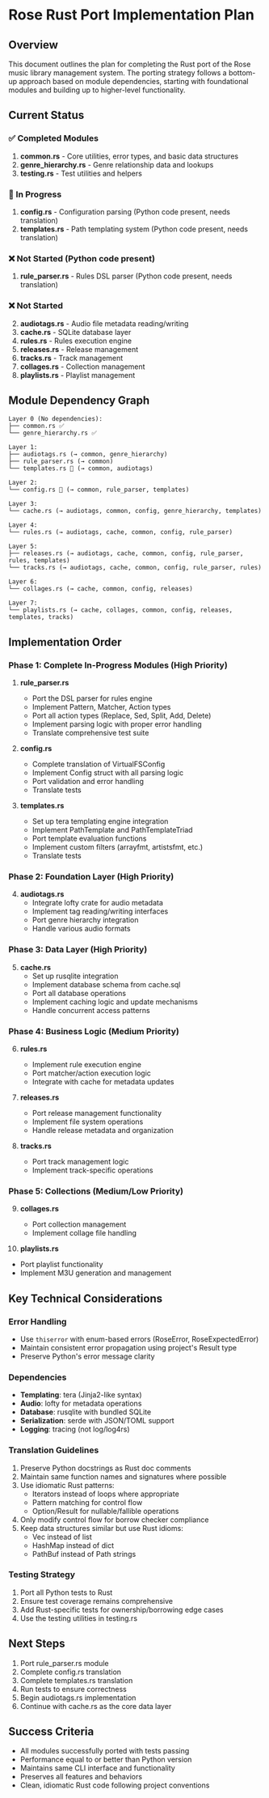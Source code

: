 # Rose Rust Port Implementation Plan

## Overview
This document outlines the plan for completing the Rust port of the Rose music library management system. The porting strategy follows a bottom-up approach based on module dependencies, starting with foundational modules and building up to higher-level functionality.

## Current Status

### ✅ Completed Modules
1. **common.rs** - Core utilities, error types, and basic data structures
2. **genre_hierarchy.rs** - Genre relationship data and lookups
3. **testing.rs** - Test utilities and helpers

### 🚧 In Progress
1. **config.rs** - Configuration parsing (Python code present, needs translation)
2. **templates.rs** - Path templating system (Python code present, needs translation)

### ❌ Not Started (Python code present)
1. **rule_parser.rs** - Rules DSL parser (Python code present, needs translation)

### ❌ Not Started
2. **audiotags.rs** - Audio file metadata reading/writing
2. **cache.rs** - SQLite database layer
3. **rules.rs** - Rules execution engine
4. **releases.rs** - Release management
5. **tracks.rs** - Track management
6. **collages.rs** - Collection management
7. **playlists.rs** - Playlist management

## Module Dependency Graph

```
Layer 0 (No dependencies):
├── common.rs ✅
└── genre_hierarchy.rs ✅

Layer 1:
├── audiotags.rs (→ common, genre_hierarchy)
├── rule_parser.rs (→ common)
└── templates.rs 🚧 (→ common, audiotags)

Layer 2:
└── config.rs 🚧 (→ common, rule_parser, templates)

Layer 3:
└── cache.rs (→ audiotags, common, config, genre_hierarchy, templates)

Layer 4:
└── rules.rs (→ audiotags, cache, common, config, rule_parser)

Layer 5:
├── releases.rs (→ audiotags, cache, common, config, rule_parser, rules, templates)
└── tracks.rs (→ audiotags, cache, common, config, rule_parser, rules)

Layer 6:
└── collages.rs (→ cache, common, config, releases)

Layer 7:
└── playlists.rs (→ cache, collages, common, config, releases, templates, tracks)
```

## Implementation Order

### Phase 1: Complete In-Progress Modules (High Priority)
1. **rule_parser.rs**
   - Port the DSL parser for rules engine
   - Implement Pattern, Matcher, Action types
   - Port all action types (Replace, Sed, Split, Add, Delete)
   - Implement parsing logic with proper error handling
   - Translate comprehensive test suite

2. **config.rs**
   - Complete translation of VirtualFSConfig
   - Implement Config struct with all parsing logic
   - Port validation and error handling
   - Translate tests

3. **templates.rs**
   - Set up tera templating engine integration
   - Implement PathTemplate and PathTemplateTriad
   - Port template evaluation functions
   - Implement custom filters (arrayfmt, artistsfmt, etc.)
   - Translate tests

### Phase 2: Foundation Layer (High Priority)
4. **audiotags.rs**
   - Integrate lofty crate for audio metadata
   - Implement tag reading/writing interfaces
   - Port genre hierarchy integration
   - Handle various audio formats

### Phase 3: Data Layer (High Priority)
5. **cache.rs**
   - Set up rusqlite integration
   - Implement database schema from cache.sql
   - Port all database operations
   - Implement caching logic and update mechanisms
   - Handle concurrent access patterns

### Phase 4: Business Logic (Medium Priority)
6. **rules.rs**
   - Implement rule execution engine
   - Port matcher/action execution logic
   - Integrate with cache for metadata updates

7. **releases.rs**
   - Port release management functionality
   - Implement file system operations
   - Handle release metadata and organization

8. **tracks.rs**
   - Port track management logic
   - Implement track-specific operations

### Phase 5: Collections (Medium/Low Priority)
9. **collages.rs**
   - Port collection management
   - Implement collage file handling

10. **playlists.rs**
   - Port playlist functionality
   - Implement M3U generation and management

## Key Technical Considerations

### Error Handling
- Use `thiserror` with enum-based errors (RoseError, RoseExpectedError)
- Maintain consistent error propagation using project's Result<T> type
- Preserve Python's error message clarity

### Dependencies
- **Templating**: tera (Jinja2-like syntax)
- **Audio**: lofty for metadata operations
- **Database**: rusqlite with bundled SQLite
- **Serialization**: serde with JSON/TOML support
- **Logging**: tracing (not log/log4rs)

### Translation Guidelines
1. Preserve Python docstrings as Rust doc comments
2. Maintain same function names and signatures where possible
3. Use idiomatic Rust patterns:
   - Iterators instead of loops where appropriate
   - Pattern matching for control flow
   - Option/Result for nullable/fallible operations
4. Only modify control flow for borrow checker compliance
5. Keep data structures similar but use Rust idioms:
   - Vec instead of list
   - HashMap instead of dict
   - PathBuf instead of Path strings

### Testing Strategy
1. Port all Python tests to Rust
2. Ensure test coverage remains comprehensive
3. Add Rust-specific tests for ownership/borrowing edge cases
4. Use the testing utilities in testing.rs

## Next Steps

1. Port rule_parser.rs module  
2. Complete config.rs translation
3. Complete templates.rs translation  
4. Run tests to ensure correctness
5. Begin audiotags.rs implementation
6. Continue with cache.rs as the core data layer

## Success Criteria

- All modules successfully ported with tests passing
- Performance equal to or better than Python version
- Maintains same CLI interface and functionality
- Preserves all features and behaviors
- Clean, idiomatic Rust code following project conventions
